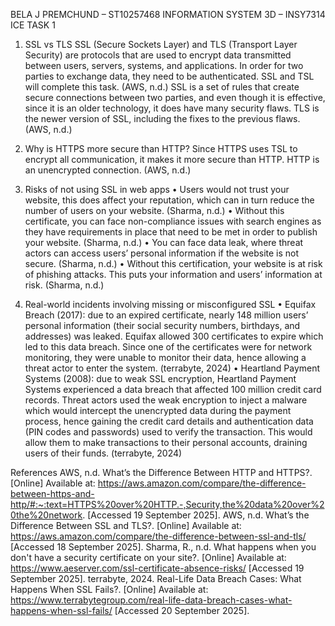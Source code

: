 BELA J PREMCHUND – ST10257468
INFORMATION SYSTEM 3D – INSY7314
ICE TASK 1

1.	SSL vs TLS
SSL (Secure Sockets Layer) and TLS (Transport Layer Security) are protocols that are used to encrypt data transmitted between users, servers, systems, and applications. In order for two parties to exchange data, they need to be authenticated. SSL and TSL will complete this task. (AWS, n.d.)
SSL is a set of rules that create secure connections between two parties, and even though it is effective, since it is an older technology, it does have many security flaws. TLS is the newer version of SSL, including the fixes to the previous flaws. (AWS, n.d.)

2.	Why is HTTPS more secure than HTTP?
Since HTTPS uses TSL to encrypt all communication, it makes it more secure than HTTP. HTTP is an unencrypted connection. (AWS, n.d.)

3.	Risks of not using SSL in web apps
•	Users would not trust your website, this does affect your reputation, which can in turn reduce the number of users on your website.  (Sharma, n.d.)
•	Without this certificate, you can face non-compliance issues with search engines as they have requirements in place that need to be met in order to publish your website. (Sharma, n.d.)
•	You can face data leak, where threat actors can access users’ personal information if the website is not secure. (Sharma, n.d.)
•	Without this certification, your website is at risk of phishing attacks. This puts your information and users’ information at risk. (Sharma, n.d.)


4.	Real-world incidents involving missing or misconfigured SSL
•	Equifax Breach (2017): due to an expired certificate, nearly 148 million users’ personal information (their social security numbers, birthdays, and addresses) was leaked. Equifax allowed 300 certificates to expire which led to this data breach. Since one of the certificates were for network monitoring, they were unable to monitor their data, hence allowing a threat actor to enter the system. (terrabyte, 2024)
•	Heartland Payment Systems (2008): due to weak SSL encryption, Heartland Payment Systems experienced a data breach that affected 100 million credit card records. Threat actors used the weak encryption to inject a malware which would intercept the unencrypted data during the payment process, hence gaining the credit card details and authentication data (PIN codes and passwords) used to verify the transaction. This would allow them to make transactions to their personal accounts, draining users of their funds. (terrabyte, 2024)

References
AWS, n.d. What’s the Difference Between HTTP and HTTPS?. [Online] 
Available at: https://aws.amazon.com/compare/the-difference-between-https-and-http/#:~:text=HTTPS%20over%20HTTP.-,Security,the%20data%20over%20the%20network.
[Accessed 19 September 2025].
AWS, n.d. What’s the Difference Between SSL and TLS?. [Online] 
Available at: https://aws.amazon.com/compare/the-difference-between-ssl-and-tls/
[Accessed 18 September 2025].
Sharma, R., n.d. What happens when you don't have a security certificate on your site?. [Online] 
Available at: https://www.aeserver.com/ssl-certificate-absence-risks/
[Accessed 19 September 2025].
terrabyte, 2024. Real-Life Data Breach Cases: What Happens When SSL Fails?. [Online] 
Available at: https://www.terrabytegroup.com/real-life-data-breach-cases-what-happens-when-ssl-fails/
[Accessed 20 September 2025].


